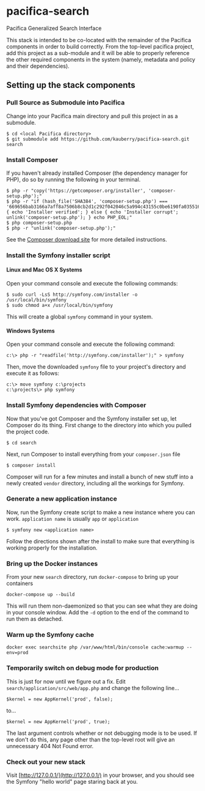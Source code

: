 # pacifica-search

Pacifica Generalized Search Interface

This stack is intended to be co-located with the remainder of the Pacifica components in order to build correctly. From the top-level pacifica project, add this project as a sub-module and it will be able to properly reference the other required components in the system (namely, metadata and policy and their dependencies).

## Setting up the stack components

### Pull Source as Submodule into Pacifica
Change into your Pacifica main directory and pull this project in as a submodule.

    $ cd <local Pacifica directory>
    $ git submodule add https://github.com/kauberry/pacifica-search.git search

### Install Composer
If you haven't already installed Composer (the dependency manager for PHP), do so by running the following in your terminal.

    $ php -r "copy('https://getcomposer.org/installer', 'composer-setup.php');"
    $ php -r "if (hash_file('SHA384', 'composer-setup.php') === '669656bab3166a7aff8a7506b8cb2d1c292f042046c5a994c43155c0be6190fa0355160742ab2e1c88d40d5be660b410') { echo 'Installer verified'; } else { echo 'Installer corrupt'; unlink('composer-setup.php'); } echo PHP_EOL;"
    $ php composer-setup.php
    $ php -r "unlink('composer-setup.php');"

See the [Composer download site](https://getcomposer.org/download/) for more detailed instructions.

### Install the Symfony installer script
#### Linux and Mac OS X Systems

Open your command console and execute the following commands:

    $ sudo curl -LsS http://symfony.com/installer -o /usr/local/bin/symfony
    $ sudo chmod a+x /usr/local/bin/symfony

This will create a global `symfony` command in your system.

#### Windows Systems

Open your command console and execute the following command:

    c:\> php -r "readfile('http://symfony.com/installer');" > symfony

Then, move the downloaded `symfony` file to your project's directory and
execute it as follows:

    c:\> move symfony c:\projects
    c:\projects\> php symfony


### Install Symfony dependencies with Composer
Now that you've got Composer and the Symfony installer set up, let Composer do its thing. First change to the directory into which you pulled the project code.

    $ cd search

Next, run Composer to install everything from your `composer.json` file

    $ composer install

Composer will run for a few minutes and install a bunch of new stuff into a newly created `vendor` directory, including all the workings for Symfony.

### Generate a new application instance
Now, run the Symfony create script to make a new instance where you can work. `application name` is usually `app` or `application`

    $ symfony new <application name>

Follow the directions shown after the install to make sure that everything is working properly for the installation.

### Bring up the Docker instances
From your new `search` directory, run `docker-compose` to bring up your containers

    docker-compose up --build

This will run them non-daemonized so that you can see what they are doing in your console window. Add the `-d` option to the end of the command to run them as detached.

### Warm up the Symfony cache

    docker exec searchsite php /var/www/html/bin/console cache:warmup --env=prod

### Temporarily switch on debug mode for production
This is just for now until we figure out a fix. Edit `search/application/src/web/app.php` and change the following line...

    $kernel = new AppKernel('prod', false);

to...

    $kernel = new AppKernel('prod', true);

The last argument controls whether or not debugging mode is to be used. If we don't do this, any page other than the top-level root will give an unnecessary 404 Not Found error.

### Check out your new stack
Visit [http://127.0.0.1/](http://127.0.0.1/) in your browser, and you should see the Symfony "hello world" page staring back at you.
